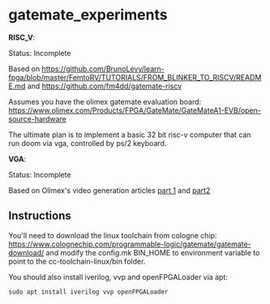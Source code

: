 # gatemate_experiments

**RISC_V**: 

Status: Incomplete

Based on https://github.com/BrunoLevy/learn-fpga/blob/master/FemtoRV/TUTORIALS/FROM_BLINKER_TO_RISCV/README.md and https://github.com/fm4dd/gatemate-riscv

Assumes you have the olimex gatemate evaluation board:
https://www.olimex.com/Products/FPGA/GateMate/GateMateA1-EVB/open-source-hardware

The ultimate plan is to implement a basic 32 bit risc-v computer that can run doom via vga, controlled by ps/2 keyboard.

**VGA**:

Status: Incomplete

Based on Olimex's video generation articles [part 1](https://olimex.wordpress.com/2016/07/13/fpga-tutorial-vga-video-generation-with-ice40hx1k-evb-ice40-io-in-verilog/) and [part2](https://olimex.wordpress.com/2016/07/19/fpga-tutorial-vga-video-generation-with-fpga-and-verilog-add-video-memory-to-the-project-and-object-animation/)

## Instructions

You'll need to download the linux toolchain from cologne chip: https://www.colognechip.com/programmable-logic/gatemate/gatemate-download/ and modify the config.mk BIN_HOME to environment variable to point to the cc-toolchain-linux/bin folder.

You should also install iverilog, vvp and openFPGALoader via apt:
```
sudo apt install iverilog vvp openFPGALoader
```
